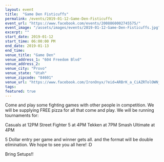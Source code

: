 ```yaml
---
layout: event
title:  "Game Den Fisticuffs"
permalink: /events/2019-01-12-Game-Den-Fisticuffs
event_url: "https://www.facebook.com/events/2008860002745575/"
event_image: "/assets/images/events/2019-01-12-Game-Den-Fisticuffs.jpg"
excerpt: ""
start_date: 2019-01-12
start_time: 06:00:00 PM
end_date: 2019-01-13
end_time: 
venue_title: "Game Den"
venue_address_1: "604 Freedom Blvd"
venue_address_2: 
venue_city: "Provo"
venue_state: "Utah"
venue_zipcode: "84601"
venue_url: "https://www.facebook.com/IronOnyx/?eid=ARBrK_a_CiAZRTolOWNjH0ULuMS7Sqbd37d4SbVspDCoXYdlWQbczIq8I_Yjml93359sT1-DpawIYzI_"
tags: 
featured: true
---
```


Come and play some fighting games with other people in competition. We will be supplying FREE pizza for all that come and play. We will be running tournaments for:

Casuals at 12PM
Street Fighter 5 at 4PM
Tekken at 7PM
Smash Ultimate at 4PM

5 Dollar entry per game and winner gets all.
and the format will be double elimination. We hope to see you all here! :D

Bring Setups!!